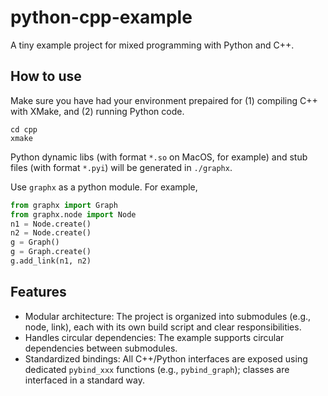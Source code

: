 # python-cpp-example
A tiny example project for mixed programming with Python and C++.

## How to use

Make sure you have had your environment prepaired for (1) compiling C++ with XMake, and (2) running Python code.

```
cd cpp
xmake
```

Python dynamic libs (with format `*.so` on MacOS, for example) and stub files (with format `*.pyi`) will be generated in `./graphx`.

Use `graphx` as a python module. For example,
```Python
from graphx import Graph
from graphx.node import Node
n1 = Node.create()
n2 = Node.create()
g = Graph()
g = Graph.create()
g.add_link(n1, n2)
```

## Features
- Modular architecture: The project is organized into submodules (e.g., node, link), each with its own build script and clear responsibilities.
- Handles circular dependencies: The example supports circular dependencies between submodules.
- Standardized bindings: All C++/Python interfaces are exposed using dedicated `pybind_xxx` functions (e.g., `pybind_graph`); classes are interfaced in a standard way.
